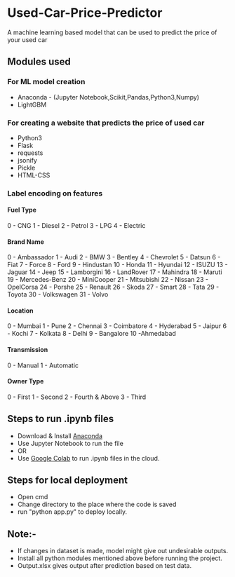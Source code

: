 # Used-Car-Price-Predictor

A machine learning based model that can be used to predict the price of your used car
 
## Modules used

### For ML model creation

* Anaconda - (Jupyter Notebook,Scikit,Pandas,Python3,Numpy)
* LightGBM

### For creating a website that predicts the price of used car

* Python3
* Flask
* requests
* jsonify
* Pickle
* HTML-CSS

### Label encoding on features

#### Fuel Type

0 - CNG
1 - Diesel 
2 - Petrol
3 - LPG
4 - Electric

#### Brand Name

0 - Ambassador
1 - Audi
2 - BMW
3 - Bentley
4 - Chevrolet
5 - Datsun
6 - Fiat
7 - Force
8 - Ford
9 - Hindustan
10 - Honda
11 - Hyundai
12 - ISUZU
13 - Jaguar
14 - Jeep
15 - Lamborgini
16 - LandRover
17 - Mahindra
18 - Maruti
19 - Mercedes-Benz
20 - MiniCooper
21 - Mitsubishi
22 - Nissan
23 - OpelCorsa
24 - Porshe
25 - Renault
26 - Skoda
27 - Smart
28 - Tata
29 - Toyota
30 - Volkswagen
31 - Volvo

#### Location

0 - Mumbai
1 - Pune
2 - Chennai
3 - Coimbatore
4 - Hyderabad
5 - Jaipur
6 - Kochi
7 - Kolkata
8 - Delhi 
9 - Bangalore 
10 -Ahmedabad

#### Transmission

0 - Manual
1 - Automatic

#### Owner Type

0 - First
1 - Second
2 - Fourth & Above
3 - Third

## Steps to run .ipynb files

* Download & Install [Anaconda](https://www.anaconda.com/)
* Use Jupyter Notebook to run the file
* OR
* Use [Google Colab](https://colab.research.google.com/notebooks/) to run .ipynb files in the cloud.

## Steps for local deployment

* Open cmd
* Change directory to the place where the code is saved
* run "python app.py" to deploy locally. 

## Note:-

* If changes in dataset is made, model might give out undesirable outputs.
* Install all python modules mentioned above before running the project.
* Output.xlsx gives output after prediction based on test data.
